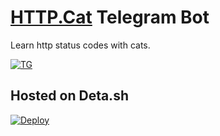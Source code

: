 # [HTTP.Cat](https://http.cat) Telegram Bot

Learn http status codes with cats.

[![TG](https://img.shields.io/badge/Telegram-2CA5E0?style=for-the-badge&logo=telegram&logoColor=white)](https://telegram.dog/http_cat_bot)

## Hosted on Deta.sh

[![Deploy](https://button.deta.dev/1/svg)](https://go.deta.dev/deploy?repo=https://github.com/XDBots/http.cat.bot)
